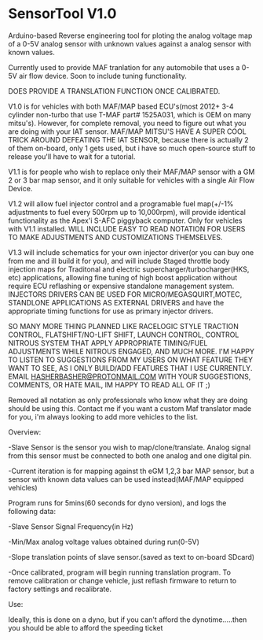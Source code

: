 # SensorTool V1.0
Arduino-based Reverse engineering tool for ploting the analog voltage map of a 0-5V analog sensor with unknown values against a analog sensor with known values.

Currently used to provide MAF tranlation for any automobile that uses a 0-5V air flow device. Soon to include tuning functionality. 

DOES PROVIDE A TRANSLATION FUNCTION ONCE CALIBRATED.

V1.0 is for vehicles with both MAF/MAP based ECU's(most 2012+ 3-4 cylinder non-turbo that use T-MAF part# 1525A031, which is OEM on many mitsu's). However, for complete removal, you need to figure out what you are doing with your IAT sensor. MAF/MAP MITSU'S HAVE A SUPER COOL TRICK AROUND DEFEATING THE IAT SENSOR, because there is actually 2 of them on-board, only 1 gets used, but i have so much open-source stuff to release you'll have to wait for a tutorial. 

V1.1 is for people who wish to replace only their MAF/MAP sensor with a GM 2 or 3 bar map sensor, and it only suitable for vehicles with a single Air Flow Device. 

V1.2 will allow fuel injector control and a programable fuel map(+/-1% adjustments to fuel every 500rpm up to 10,000rpm), will provide identical functionality as the Apex'i S-AFC piggyback computer. Only for vehicles with V1.1 installed. WILL INCLUDE EASY TO READ NOTATION FOR USERS TO MAKE ADJUSTMENTS AND CUSTOMIZATIONS THEMSELVES.

V1.3 will include schematics for your own injector driver(or you can buy one from me and ill build it for you), and will include Staged throttle body injection maps for Traditonal and electric supercharger/turbocharger(HKS, etc) applications, allowing fine tuning of high boost application without require ECU reflashing or expensive standalone management system. INJECTORS DRIVERS CAN BE USED FOR MICRO/MEGASQUIRT,MOTEC, STANDLONE APPLICATIONS AS EXTERNAL DRIVERS and have the appropriate timing functions for use as primary injector drivers. 


SO MANY MORE THING PLANNED LIKE RACELOGIC STYLE TRACTION CONTROL, FLATSHIFT/NO-LIFT SHIFT, LAUNCH CONTROL, CONTROL NITROUS SYSTEM THAT APPLY APPROPRIATE TIMING/FUEL ADJUSTMENTS WHILE NITROUS ENGAGED, AND MUCH MORE. I'M HAPPY TO LISTEN TO SUGGESTIONS FROM MY USERS ON WHAT FEATURE THEY WANT TO SEE, AS I ONLY BUILD/ADD FEATURES THAT I USE CURRENTLY. EMAIL HASHERBASHER@PROTONMAIL.COM WITH YOUR SUGGESTIONS, COMMENTS, OR HATE MAIL, IM HAPPY TO READ ALL OF IT ;)

Removed all notation as only professionals who know what they are doing should be using this. Contact me if you want a custom Maf translator made for you, i'm always looking to add more vehicles to the list.

Overview:

-Slave Sensor is the sensor you wish to map/clone/translate. Analog signal from this sensor must be connected to both one analog and one digital pin.

-Current iteration is for mapping against th eGM 1,2,3 bar MAP sensor, but a sensor with known data values can be used instead(MAF/MAP equipped vehicles) 


Program runs for 5mins(60 seconds for dyno version), and logs the following data:

  -Slave Sensor Signal Frequency(in Hz)
  
  -Min/Max analog voltage values obtained during run(0-5V)
  
  -Slope translation points of slave sensor.(saved as text to on-board SDcard)
  
  -Once calibrated, program will begin running translation program. To remove calibration or change vehicle, just reflash firmware to return to factory settings and recalibrate.

Use:

Ideally, this is done on a dyno, but if you can't afford the dynotime.....then you should be able to afford the speeding ticket

